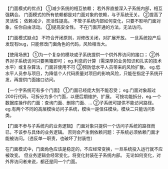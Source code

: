 【门面模式的优点】
①减少系统的相互依赖；
    若外界直接深入子系统内部，相互强耦合。
    门面模式的所有依赖都是对门面对象的依赖，与子系统无关。
②提高了灵活性；
    依赖减少，灵活性提高。
    不管子系统内部如何变化，只要不影响门面对象，任你自由活动。
③提高安全性。
    不在门面开通的方法，无法访问。

 【门面模式缺点】
 不符合开闭原则，对修改关闭，对扩展开放。
 一旦系统投产后发现有bug，只能修改门面角色的代码，风险相当大。
 
 【使用场景】
 ①为一个复杂的模块或子系统提供一个供外界访问的接口；
 ②外界对子系统访问只要黑箱即可；
    eg.利息的计算（需深厚的业务知识和扎实的技术水平）或复杂算法，门面非使用不可
 ③预防低水平人员带来的风险扩散。
    eg.低水平人员参与项目，为降低个人代码质量对项目的影响风险，只能在指定子系统开发，再提供门面接口访问。

【一个字系统可有多个门面】
①门面已经庞大到不能忍受；
    eg.门面对象超过200行代码，可拆分为多个门面，以便后期维护、扩展。
    可按功能拆分，eg.一个数据库操作的门面：查询门面、删除门面、...
②子系统可提供不能访问路径。
    eg.有两个不同的高层模块访问子系统，模块一是信任模块，模块二只能访问B类。


 【门面不参与子系统内的业务逻辑】
门面对象只提供一个访问子系统的路径而已，不该参与具体的业务逻辑。
否则会产生倒依赖问题：子系统必须依赖门面才能被访问。（违反单一职责，也破坏了封装性）

在门面模式中，门面角色应该是稳定的，不应经常变换，一旦系统投入运行就不应被改变。
但业务逻辑会经常变化，将变化封装在子系统内部。
无论如何变化，对外界访问者来说，都还是同一个门面。

